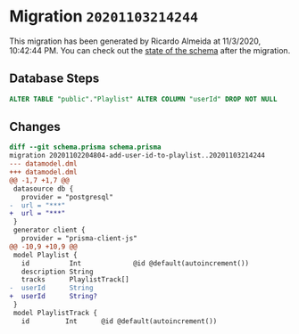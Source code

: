 # Migration `20201103214244`

This migration has been generated by Ricardo Almeida at 11/3/2020, 10:42:44 PM.
You can check out the [state of the schema](./schema.prisma) after the migration.

## Database Steps

```sql
ALTER TABLE "public"."Playlist" ALTER COLUMN "userId" DROP NOT NULL
```

## Changes

```diff
diff --git schema.prisma schema.prisma
migration 20201102204804-add-user-id-to-playlist..20201103214244
--- datamodel.dml
+++ datamodel.dml
@@ -1,7 +1,7 @@
 datasource db {
   provider = "postgresql"
-  url = "***"
+  url = "***"
 }
 generator client {
   provider = "prisma-client-js"
@@ -10,9 +10,9 @@
 model Playlist {
   id          Int             @id @default(autoincrement())
   description String
   tracks      PlaylistTrack[]
-  userId      String
+  userId      String?
 }
 model PlaylistTrack {
   id         Int      @id @default(autoincrement())
```


